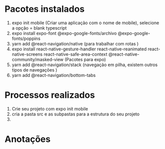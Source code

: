 # Pacotes instalados
1. expo init mobile (Criar uma aplicação com o nome de mobile), selecione a opção = blank typescript
2. expo install expo-font @expo-google-fonts/archivo @expo-google-fonts/poppins
3. yarn add @react-navigation/native (para trabalhar com rotas )
4. expo install react-native-gesture-handler react-native-reanimated react-native-screens react-native-safe-area-context @react-native-community/masked-view (Pacotes para expo)
5. yarn add @react-navigation/stack (navegação em pilha, existem outros tipos de navegações )
6. yarn add @react-navigation/bottom-tabs 



# Processos realizados
1. Crie seu projeto com expo init mobile
2. cria a pasta src e as subpastas para a estrutura do seu projeto
3. 



# Anotações